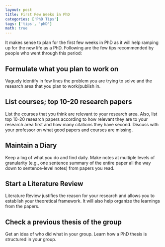 ```yaml
---
layout: post
title: First Few Weeks in PhD
categories: ['PhD Tips']
tags: ['tips', 'phD']
math: true
---
```

It makes sense to plan for the first few weeks in PhD as it will help ramping up for the new life as a PhD. Following are the few tips recommended by people who went through this period:

## Formulate what you plan to work on  
Vaguely identify in few lines the problem you are trying to solve and the research area that you plan to work/publish in.

## List courses; top 10-20 research papers
List the courses that you think are relevant to your research area. Also, list top 10-20 research papers according to how relevant they are to your research area first and how many citations they have second. Discuss with your professor on what good papers and courses are missing.  

## Maintain a Diary
Keep a log of what you do and find daily. Make notes at multiple levels of granularity  (e.g., one sentence summary of the entire paper all the way down to sentence-level notes) from papers you read.

## Start a Literature Review
Literature Review justifies the reason for your research and allows you to establish your theoretical framework. It will also help organize the learnings from the papers.

## Check a previous thesis of the group  
Get an idea of who did what in your group. Learn how a PhD thesis is structured in your group.


